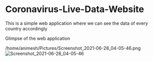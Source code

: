# Coronavirus-Live-Data-Website
This is a simple web application where we can see the data of every country accordingly


Glimpse of the web application

/home/animesh/Pictures/Screenshot_2021-06-28_04-05-46.png![Screenshot_2021-06-28_04-05-46](https://user-images.githubusercontent.com/66238964/132133820-81960b11-1482-47a7-8f4a-d68f1d792083.png)

